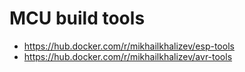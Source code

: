 # MCU build tools

* https://hub.docker.com/r/mikhailkhalizev/esp-tools
* https://hub.docker.com/r/mikhailkhalizev/avr-tools
